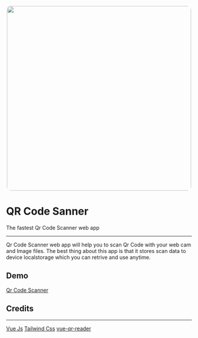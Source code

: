 <p align="center">

<img src="https://i.ibb.co/zHKSYFV/qr-code-scanner.jpg" style="width: 500px; border-radius:10px; max-width: 100%;">
</p>

# QR Code Sanner
The fastest Qr Code Scanner web app

---

Qr Code Scanner web app will help you to scan Qr Code with your web cam and Image files. The best thing about this app is that it stores scan data to device localstorage which you can retrive and use anytime.

## Demo
[Qr Code Scanner](https://qrcodescanner.net)

## Credits 

---
[Vue Js](https://vuejs.org/)
[Tailwind Css](https://tailwindcss.com/)
[vue-qr-reader](https://github.com/gruhn/vue-qrcode-reader)